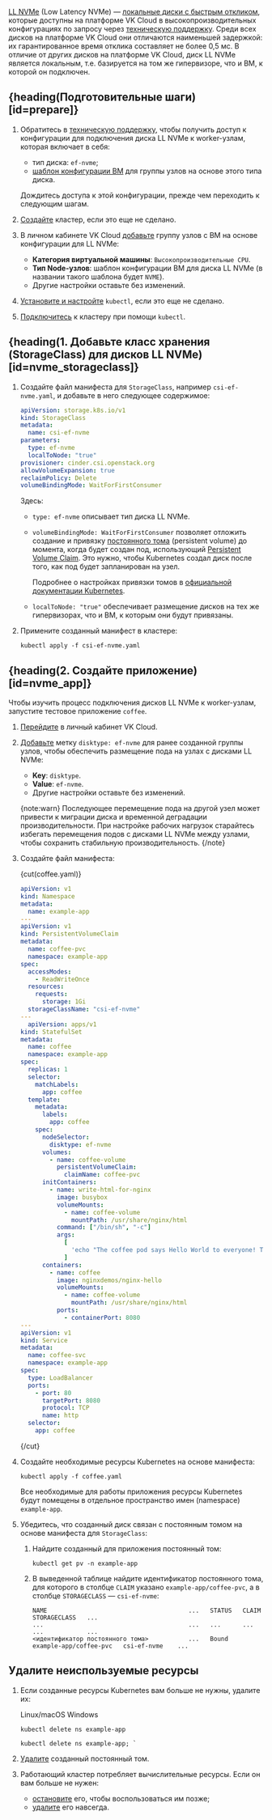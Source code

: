 [LL NVMe](/ru/computing/iaas/concepts/data-storage/disk-types#disk_types) (Low Latency NVMe) — [локальные диски с быстрым откликом](ru/computing/iaas/concepts/data-storage/volume-sla#low_latency_nvme), которые доступны на платформе VK Cloud в высокопроизводительных конфигурациях по запросу через [техническую поддержку](https://cloud.vk.com/docs/ru/contacts). Среди всех дисков на платформе VK Cloud они отличаются наименьшей задержкой: их гарантированное время отклика составляет не более 0,5 мс. В отличие от других дисков на платформе VK Cloud, диск LL NVMe является локальным, т.е. базируется на том же гипервизоре, что и ВМ, к которой он подключен.
 
## {heading(Подготовительные шаги)[id=prepare]}

1. Обратитесь в [техническую поддержку](https://cloud.vk.com/docs/ru/contacts), чтобы получить доступ к конфигурации для подключения диска LL NVMe к worker-узлам, которая включает в себя:
   
   - тип диска: `ef-nvme`;
   - [шаблон конфигурации ВМ](/ru/computing/iaas/concepts/vm/flavor) для группы узлов на основе этого типа диска.
   
    Дождитесь доступа к этой конфигурации, прежде чем переходить к следующим шагам.
1. [Создайте](../../instructions/create-cluster) кластер, если это еще не сделано.
1. В личном кабинете VK Cloud [добавьте](/ru/kubernetes/k8s/instructions/manage-node-group#add_group) группу узлов с ВМ на основе конфигурации для LL NVMe:

   - **Категория виртуальной машины**: `Высокопроизводительные CPU`.
   - **Тип Node-узлов**: шаблон конфигурации ВМ для диска LL NVMe (в названии такого шаблона будет `NVME`).
   - Другие настройки оставьте без изменений.

1. [Установите и настройте](../../connect/kubectl) `kubectl`, если это еще не сделано.
1. [Подключитесь](../../connect/kubectl#connect) к кластеру при помощи `kubectl`.

## {heading(1. Добавьте класс хранения (StorageClass) для дисков LL NVMe)[id=nvme_storageclass]}

1. Создайте файл манифеста для `StorageClass`, например `csi-ef-nvme.yaml`, и добавьте в него следующее содержимое:

   ```yaml
   apiVersion: storage.k8s.io/v1
   kind: StorageClass
   metadata:
     name: csi-ef-nvme
   parameters:
     type: ef-nvme
     localToNode: "true"
   provisioner: cinder.csi.openstack.org
   allowVolumeExpansion: true
   reclaimPolicy: Delete
   volumeBindingMode: WaitForFirstConsumer
   ```
   Здесь:
   - `type: ef-nvme` описывает тип диска LL NVMe. 
   - `volumeBindingMode: WaitForFirstConsumer` позволяет отложить создание и привязку [постоянного тома](/ru/kubernetes/k8s/reference/pvs-and-pvcs) (persistent volume) до момента, когда будет создан под, использующий [Persistent Volume Claim](https://kubernetes.io/docs/concepts/storage/persistent-volumes/#introduction). Это нужно, чтобы Kubernetes создал диск после того, как под будет запланирован на узел.

      Подробнее о настройках привязки томов в [официальной документации Kubernetes](https://kubernetes.io/docs/concepts/storage/storage-classes/#volume-binding-mode). 
   - `localToNode: "true"` обеспечивает размещение дисков на тех же гипервизорах, что и ВМ, к которым они будут привязаны.

1. Примените созданный манифест в кластере:

   ```console
   kubectl apply -f csi-ef-nvme.yaml
   ```

## {heading(2. Создайте приложение)[id=nvme_app]}

Чтобы изучить процесс подключения дисков LL NVMe к worker-узлам, запустите тестовое приложение `coffee`.

1. [Перейдите](https://msk.cloud.vk.com/app/) в личный кабинет VK Cloud.
1. [Добавьте](/ru/kubernetes/k8s/instructions/manage-node-group#labels_taints) метку `disktype: ef-nvme` для ранее созданной группы узлов, чтобы обеспечить размещение пода на узлах с дисками LL NVMe:

   - **Key**: `disktype`.
   - **Value**: `ef-nvme`.
   - Другие настройки оставьте без изменений.
   
   {note:warn}
   Последующее перемещение пода на другой узел может привести к миграции диска и временной деградации производительности. При настройке рабочих нагрузок старайтесь избегать перемещения подов с дисками LL NVMe между узлами, чтобы сохранить стабильную производительность.
   {/note}

1. Создайте файл манифеста:

   {cut(coffee.yaml)}

   ```yaml
   apiVersion: v1
   kind: Namespace
   metadata:
     name: example-app
   ---
   apiVersion: v1
   kind: PersistentVolumeClaim
   metadata:
     name: coffee-pvc
     namespace: example-app
   spec:
     accessModes:
       - ReadWriteOnce
     resources:
       requests:
         storage: 1Gi
     storageClassName: "csi-ef-nvme"
   ---
     apiVersion: apps/v1
   kind: StatefulSet
   metadata:
     name: coffee
     namespace: example-app
   spec:
     replicas: 1
     selector:
       matchLabels:
         app: coffee
     template:
       metadata:
         labels:
           app: coffee
       spec:
         nodeSelector:
           disktype: ef-nvme
         volumes:
           - name: coffee-volume
             persistentVolumeClaim:
               claimName: coffee-pvc
         initContainers:
           - name: write-html-for-nginx
             image: busybox
             volumeMounts:
               - name: coffee-volume
                 mountPath: /usr/share/nginx/html
             command: ["/bin/sh", "-c"]
             args:
               [
                 'echo "The coffee pod says Hello World to everyone! This file is located on NVME volume." > /usr/share/nginx/html/index.html',
               ]
         containers:
           - name: coffee
             image: nginxdemos/nginx-hello
             volumeMounts:
               - name: coffee-volume
                 mountPath: /usr/share/nginx/html
             ports:
               - containerPort: 8080
   ---
   apiVersion: v1
   kind: Service
   metadata:
     name: coffee-svc
     namespace: example-app
   spec:
     type: LoadBalancer
     ports:
       - port: 80
         targetPort: 8080
         protocol: TCP
         name: http
     selector:
       app: coffee
   ```
   
   {/cut}

1. Создайте необходимые ресурсы Kubernetes на основе манифеста:

   ```console
   kubectl apply -f coffee.yaml
   ```

   Все необходимые для работы приложения ресурсы Kubernetes будут помещены в отдельное пространство имен (namespace) `example-app`.

1. Убедитесь, что созданный диск связан с постоянным томом на основе манифеста для `StorageClass`:

   1. Найдите созданный для приложения постоянный том:

      ```console
      kubectl get pv -n example-app
      ```

   1. В выведенной таблице найдите идентификатор постоянного тома, для которого в столбце `CLAIM` указано `example-app/coffee-pvc`, а в столбце `STORAGECLASS` — `csi-ef-nvme`:

      ```text
      NAME                                       ...   STATUS   CLAIM                    STORAGECLASS   ...
      ...                                        ...   ...      ...                      ...            ...
      <идентификатор постоянного тома>           ...   Bound    example-app/coffee-pvc   csi-ef-nvme    ...
      ```

## Удалите неиспользуемые ресурсы

1. Если созданные ресурсы Kubernetes вам больше не нужны, удалите их:

   <tabs>
   <tablist>
   <tab>Linux/macOS</tab>
   <tab>Windows</tab>
   </tablist>
   <tabpanel>

   ```console
   kubectl delete ns example-app

   ```

   </tabpanel>
   <tabpanel>

   ```console
   kubectl delete ns example-app; `
   ```

   </tabpanel>
   </tabs>

1. [Удалите](/ru/kubernetes/k8s/concepts/storage#reclaim_policies) созданный постоянный том.

1. Работающий кластер потребляет вычислительные ресурсы. Если он вам больше не нужен:

   - [остановите](/ru/kubernetes/k8s/instructions/manage-cluster#stop) его, чтобы воспользоваться им позже;
   - [удалите](../../instructions/manage-cluster#delete_cluster) его навсегда.
